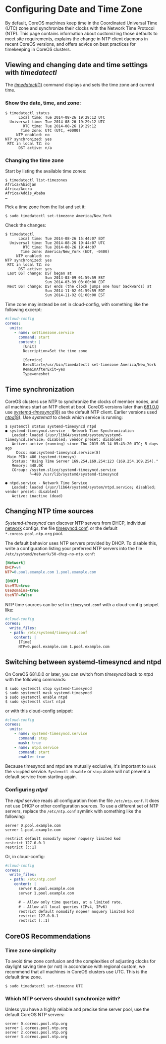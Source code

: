 # Configuring Date and Time Zone

By default, CoreOS machines keep time in the Coordinated Universal Time (UTC)
zone and synchronize their clocks with the Network Time Protocol (NTP).
This page contains information about customizing those defaults to meet site
requirements, explains the change in NTP client daemons in recent CoreOS
versions, and offers advice on best practices for timekeeping in CoreOS
clusters.

## Viewing and changing date and time settings with *timedatectl*

The [*timedatectl*(1)][timedatectl] command displays and sets the time zone
and current time.

### Show the date, time, and zone:

```
$ timedatectl status
      Local time: Tue 2014-08-26 19:29:12 UTC
  Universal time: Tue 2014-08-26 19:29:12 UTC
        RTC time: Tue 2014-08-26 19:29:12
       Time zone: UTC (UTC, +0000)
     NTP enabled: no
NTP synchronized: yes
 RTC in local TZ: no
      DST active: n/a
```

### Changing the time zone

Start by listing the available time zones:

```
$ timedatectl list-timezones
Africa/Abidjan
Africa/Accra
Africa/Addis_Ababa
…
```

Pick a time zone from the list and set it:

```
$ sudo timedatectl set-timezone America/New_York
```

Check the changes:

```
$ timedatectl
      Local time: Tue 2014-08-26 15:44:07 EDT
  Universal time: Tue 2014-08-26 19:44:07 UTC
        RTC time: Tue 2014-08-26 19:44:07
       Time zone: America/New_York (EDT, -0400)
     NTP enabled: no
NTP synchronized: yes
 RTC in local TZ: no
      DST active: yes
 Last DST change: DST began at
                  Sun 2014-03-09 01:59:59 EST
                  Sun 2014-03-09 03:00:00 EDT
 Next DST change: DST ends (the clock jumps one hour backwards) at
                  Sun 2014-11-02 01:59:59 EDT
                  Sun 2014-11-02 01:00:00 EST
```

Time zone may instead be set in cloud-config, with something like the following
excerpt:

```yaml
#cloud-config
coreos:
  units:
    - name: settimezone.service
      command: start
      content: |
        [Unit]
        Description=Set the time zone

        [Service]
        ExecStart=/usr/bin/timedatectl set-timezone America/New_York
        RemainAfterExit=yes
        Type=oneshot
```

[timedatectl]: http://www.freedesktop.org/software/systemd/man/timedatectl.html


## Time synchronization

CoreOS clusters use NTP to synchronize the clocks of member nodes, and all
machines start an NTP client at boot. CoreOS versions later than
[681.0.0][681.0.0] use [*systemd-timesyncd*(8)][systemd-timesyncd] as the
default NTP client. Earlier versions used [*ntpd*(8)][ntp.org]. Use *systemctl*
to check which service is running:

```
$ systemctl status systemd-timesyncd ntpd
● systemd-timesyncd.service - Network Time Synchronization
   Loaded: loaded (/usr/lib64/systemd/system/systemd-timesyncd.service; disabled; vendor preset: disabled)
   Active: active (running) since Thu 2015-05-14 05:43:20 UTC; 5 days ago
     Docs: man:systemd-timesyncd.service(8)
 Main PID: 480 (systemd-timesyn)
   Status: "Using Time Server 169.254.169.254:123 (169.254.169.254)."
   Memory: 448.0K
   CGroup: /system.slice/systemd-timesyncd.service
           └─480 /usr/lib/systemd/systemd-timesyncd

● ntpd.service - Network Time Service
   Loaded: loaded (/usr/lib64/systemd/system/ntpd.service; disabled; vendor preset: disabled)
   Active: inactive (dead)
```

[681.0.0]: https://coreos.com/releases/#681.0.0
[ntp.org]: http://ntp.org/
[systemd-timesyncd]: http://www.freedesktop.org/software/systemd/man/systemd-timesyncd.service.html

## Changing NTP time sources

*Systemd-timesyncd* can discover NTP servers from DHCP, individual
[network][systemd.network] configs, the file [timesyncd.conf][timesyncd.conf],
or the default `*.coreos.pool.ntp.org` pool.

The default behavior uses NTP servers provided by DHCP. To disable this, write
a configuration listing your preferred NTP servers into the file
`/etc/systemd/network/50-dhcp-no-ntp.conf`:

```ini
[Network]
DHCP=v4
NTP=0.pool.example.com 1.pool.example.com

[DHCP]
UseMTU=true
UseDomains=true
UseNTP=false
```

NTP time sources can be set in `timesyncd.conf` with a cloud-config snippet like:

```yaml
#cloud-config
coreos:
  write_files:
  - path: /etc/systemd/timesyncd.conf
    content: |
      [Time]
      NTP=0.pool.example.com 1.pool.example.com
```

[systemd.network]: http://www.freedesktop.org/software/systemd/man/systemd.network.html
[timesyncd.conf]: http://www.freedesktop.org/software/systemd/man/timesyncd.conf.html


## Switching between systemd-timesyncd and ntpd

On CoreOS 681.0.0 or later, you can switch from *timesyncd* back
to *ntpd* with the following commands:

```
$ sudo systemctl stop systemd-timesyncd
$ sudo systemctl mask systemd-timesyncd
$ sudo systemctl enable ntpd
$ sudo systemctl start ntpd
```

or with this cloud-config snippet:

```yaml
#cloud-config
coreos:
  units:
    - name: systemd-timesyncd.service
      command: stop
      mask: true
    - name: ntpd.service
      command: start
      enable: true
```

Because timesyncd and ntpd are mutually exclusive, it's important to `mask`
the `stop`ped service. `Systemctl disable` or `stop` alone will not prevent a
default service from starting again.

### Configuring *ntpd*

The *ntpd* service reads all configuration from the file `/etc/ntp.conf`. It
does not use DHCP or other configuration sources. To use a
different set of NTP servers, replace the `/etc/ntp.conf` symlink with
something like the following:

```
server 0.pool.example.com
server 1.pool.example.com

restrict default nomodify nopeer noquery limited kod
restrict 127.0.0.1
restrict [::1]
```

Or, in cloud-config:

```yaml
#cloud-config
coreos:
  write_files:
  - path: /etc/ntp.conf
    content: |
      server 0.pool.example.com
      server 1.pool.example.com

      # - Allow only time queries, at a limited rate.
      # - Allow all local queries (IPv4, IPv6)
      restrict default nomodify nopeer noquery limited kod
      restrict 127.0.0.1
      restrict [::1]
```


## CoreOS Recommendations

### Time zone simplicity

To avoid time zone confusion and the complexities of adjusting clocks for
daylight saving time (or not) in accordance with regional custom, we recommend
that all machines in CoreOS clusters use UTC. This is the default time zone.

```
$ sudo timedatectl set-timezone UTC
```

### Which NTP servers should I synchronize with?

Unless you have a highly reliable and precise time server pool, use the default
CoreOS NTP servers:

```
server 0.coreos.pool.ntp.org
server 1.coreos.pool.ntp.org
server 2.coreos.pool.ntp.org
server 3.coreos.pool.ntp.org
```
